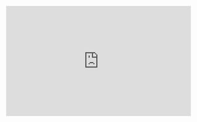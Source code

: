 <iframe height="300" style="width: 100%;" scrolling="no" title="水平垂直居中" src="https://codepen.io/whjin/embed/aXNJbN?default-tab=css%2Cresult" frameborder="no" loading="lazy" allowtransparency="true" allowfullscreen="true">
  See the Pen <a href="https://codepen.io/whjin/pen/aXNJbN">
  水平垂直居中</a> by whjin (<a href="https://codepen.io/whjin">@whjin</a>)
  on <a href="https://codepen.io">CodePen</a>.
</iframe>